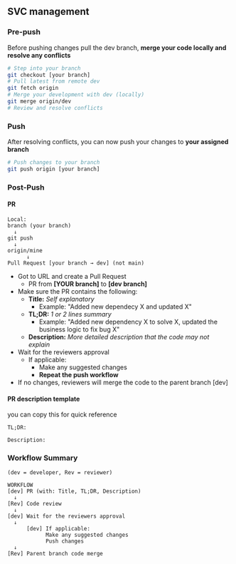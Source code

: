 
## SVC management
### Pre-push
Before pushing changes pull the dev branch, **merge your code locally and resolve any conflicts**
  ```bash
  # Step into your branch
git checkout [your branch]
# Pull latest from remote dev
git fetch origin
# Merge your development with dev (locally)
git merge origin/dev
# Review and resolve conflicts
  ```
### Push
After resolving conflicts, you can now push your changes to **your assigned branch**
```bash
# Push changes to your branch
git push origin [your branch]
```

### Post-Push
 
 #### PR
```
Local:
branch (your branch)
  ↓
git push
  ↓
origin/mine 
      ↓
Pull Request [your branch → dev] (not main)

```

- Got to URL and create a Pull Request
  - PR from **[YOUR branch]** to **[dev branch]**
- Make sure the PR contains the following:
    - **Title:** *Self explanatory*
        - Example: "Added new dependecy X and updated X"
    - **TL;DR:** *1 or 2 lines summary*
        - Example: "Added new dependency X to solve X, updated the business logic to fix bug X"
    - **Description:** *More detailed description that the code may not explain*
- Wait for the reviewers approval
  - If applicable:
    - Make any suggested changes
    - **Repeat the push workflow**
- If no changes, reviewers will merge the code to the parent branch [dev]

#### PR description template
you can copy this for quick reference
```
TL;DR: 

Description:
```

### Workflow Summary
```
(dev = developer, Rev = reviewer)

WORKFLOW
[dev] PR (with: Title, TL;DR, Description)
  ↓
[Rev] Code review
  ↓
[dev] Wait for the reviewers approval
  ↓
      [dev] If applicable:    
            Make any suggested changes
            Push changes
  ↓
[Rev] Parent branch code merge

```